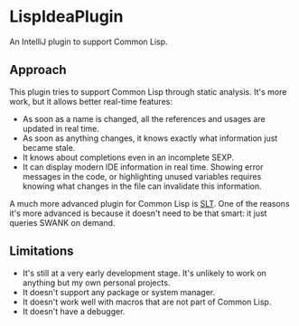 # LispIdeaPlugin

An IntelliJ plugin to support Common Lisp.

## Approach

This plugin tries to support Common Lisp through static analysis. It's more work, but it allows better real-time features:
* As soon as a name is changed, all the references and usages are updated in real time.
* As soon as anything changes, it knows exactly what information just became stale.
* It knows about completions even in an incomplete SEXP.
* It can display modern IDE information in real time. Showing error messages in the code, or highlighting unused variables requires knowing what changes in the file can invalidate this information.

A much more advanced plugin for Common Lisp is [SLT](https://github.com/Enerccio/SLT). One of the reasons it's more advanced is because it doesn't need to be that smart: it just queries SWANK on demand.

## Limitations

* It's still at a very early development stage. It's unlikely to work on anything but my own personal projects.
* It doesn't support any package or system manager.
* It doesn't work well with macros that are not part of Common Lisp.
* It doesn't have a debugger.

